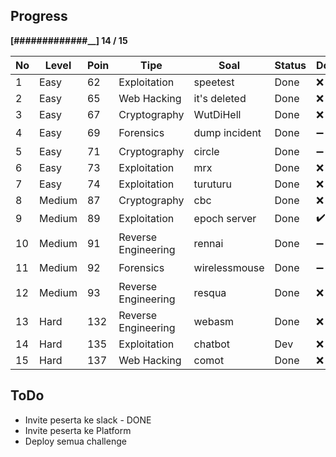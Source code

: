 Progress
--------
**[#############__] 14 / 15**


No | Level     | Poin  | Tipe                   | Soal          | Status | Dockerized | Deployed | Tested
---|-----------|-------|------------------------|---------------|--------|------------|----------|-------
1  | Easy      | 62    |   Exploitation         | speetest      | Done   | ❌          | ❌        | ❌         
2  | Easy      | 65    |   Web Hacking          | it's deleted  | Done   | ❌          | ❌        | ❌               
3  | Easy      | 67    |   Cryptography         | WutDiHell     | Done   | ❌          | ❌        | ❌               
4  | Easy      | 69    |   Forensics            | dump incident | Done   | ➖          | ✔️        | ✔️               
5  | Easy      | 71    |   Cryptography         | circle        | Done   | ➖          | ❌        | ❌               
6  | Easy      | 73    |   Exploitation         | mrx           | Done   | ❌          | ❌        | ❌               
7  | Easy      | 74    |   Exploitation         | turuturu      | Done   | ❌          | ❌        | ❌               
8  | Medium    | 87    |   Cryptography         | cbc           | Done   | ❌          | ❌        | ❌               
9  | Medium    | 89    |   Exploitation         | epoch server  | Done   | ✔️          | ✔️        | ✔️               
10 | Medium    | 91    |   Reverse Engineering  | rennai        | Done   | ➖          | ✔️        | ❌               
11 | Medium    | 92    |   Forensics            | wirelessmouse | Done   | ➖          | ✔️        | ❌               
12 | Medium    | 93    |   Reverse Engineering  | resqua        | Done   | ❌          | ❌        | ❌               
13 | Hard      | 132   |   Reverse Engineering  | webasm        | Done   | ❌          | ❌        | ❌               
14 | Hard      | 135   |   Exploitation         | chatbot        | Dev    | ❌          | ❌        | ❌               
15 | Hard      | 137   |   Web Hacking          | comot         | Done   | ❌          | ❌        | ❌               

ToDo
--------
- Invite peserta ke slack - DONE
- Invite peserta ke  Platform
- Deploy semua challenge

